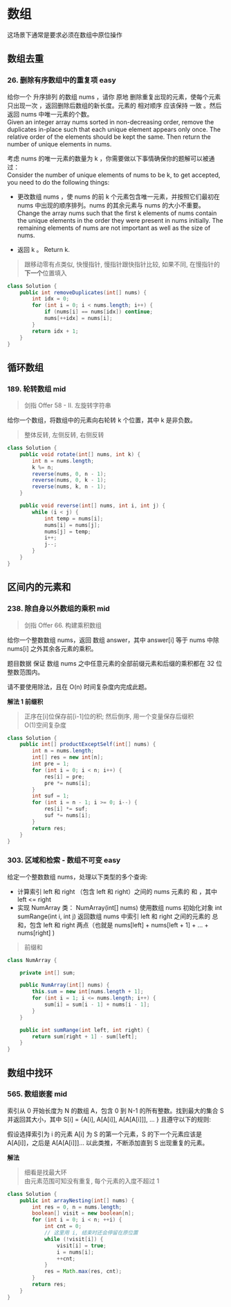 # 数组

这场景下通常是要求必须在数组中原位操作

## 数组去重

### 26. 删除有序数组中的重复项 easy

给你一个 升序排列 的数组 nums ，请你 原地 删除重复出现的元素，使每个元素 只出现一次 ，返回删除后数组的新长度。元素的 相对顺序 应该保持 一致 。然后返回 nums 中唯一元素的个数。  
Given an integer array nums sorted in non-decreasing order, remove the duplicates in-place such that each unique element appears only once. The relative order of the elements should be kept the same. Then return the number of unique elements in nums.

考虑 nums 的唯一元素的数量为 k ，你需要做以下事情确保你的题解可以被通过：  
Consider the number of unique elements of nums to be k, to get accepted, you need to do the following things:

-   更改数组 nums ，使 nums 的前 k 个元素包含唯一元素，并按照它们最初在 nums 中出现的顺序排列。nums 的其余元素与 nums 的大小不重要。  
    Change the array nums such that the first k elements of nums contain the unique elements in the order they were present in nums initially. The remaining elements of nums are not important as well as the size of nums.

-   返回 k 。
    Return k.

> 跟移动零有点类似, 快慢指针, 慢指针跟快指针比较, 如果不同, 在慢指针的**下一个**位置填入

```java
class Solution {
    public int removeDuplicates(int[] nums) {
        int idx = 0;
        for (int i = 0; i < nums.length; i++) {
            if (nums[i] == nums[idx]) continue;
            nums[++idx] = nums[i];
        }
        return idx + 1;
    }
}
```

## 循环数组

### 189. 轮转数组 mid

> 剑指 Offer 58 - II. 左旋转字符串

给你一个数组，将数组中的元素向右轮转 k 个位置，其中 k 是非负数。

> 整体反转, 左侧反转, 右侧反转

```java
class Solution {
    public void rotate(int[] nums, int k) {
        int n = nums.length;
        k %= n;
        reverse(nums, 0, n - 1);
        reverse(nums, 0, k - 1);
        reverse(nums, k, n - 1);
    }

    public void reverse(int[] nums, int i, int j) {
        while (i < j) {
            int temp = nums[i];
            nums[i] = nums[j];
            nums[j] = temp;
            i++;
            j--;
        }
    }
}
```

## 区间内的元素和

### 238. 除自身以外数组的乘积 mid

> 剑指 Offer 66. 构建乘积数组

给你一个整数数组 nums，返回 数组 answer，其中 answer[i] 等于 nums 中除 nums[i] 之外其余各元素的乘积。

题目数据 保证 数组 nums 之中任意元素的全部前缀元素和后缀的乘积都在 32 位 整数范围内。

请不要使用除法，且在 O(n) 时间复杂度内完成此题。

**解法 1 前缀积**

> 正序在[i]位保存前[i-1]位的积; 然后倒序, 用一个变量保存后缀积  
> O(1)空间复杂度

```java
class Solution {
    public int[] productExceptSelf(int[] nums) {
        int n = nums.length;
        int[] res = new int[n];
        int pre = 1;
        for (int i = 0; i < n; i++) {
            res[i] = pre;
            pre *= nums[i];
        }
        int suf = 1;
        for (int i = n - 1; i >= 0; i--) {
            res[i] *= suf;
            suf *= nums[i];
        }
        return res;
    }
}
```

### 303. 区域和检索 - 数组不可变 easy

给定一个整数数组 nums，处理以下类型的多个查询:

-   计算索引 left 和 right （包含 left 和 right）之间的 nums 元素的 和 ，其中 left <= right
-   实现 NumArray 类：
    NumArray(int[] nums) 使用数组 nums 初始化对象
    int sumRange(int i, int j) 返回数组 nums 中索引 left 和 right 之间的元素的 总和，包含 left 和 right 两点（也就是 nums[left] + nums[left + 1] + ... + nums[right] )

> 前缀和

```java
class NumArray {

    private int[] sum;

    public NumArray(int[] nums) {
        this.sum = new int[nums.length + 1];
        for (int i = 1; i <= nums.length; i++) {
            sum[i] = sum[i - 1] + nums[i - 1];
        }
    }

    public int sumRange(int left, int right) {
        return sum[right + 1] - sum[left];
    }
}
```

## 数组中找环

### 565. 数组嵌套 mid

索引从 0 开始长度为 N 的数组 A，包含 0 到 N-1 的所有整数。找到最大的集合 S 并返回其大小，其中 S[i] = {A[i], A[A[i]], A[A[A[i]]], ... } 且遵守以下的规则:

假设选择索引为 i 的元素 A[i] 为 S 的第一个元素，S 的下一个元素应该是 A[A[i]]，之后是 A[A[A[i]]]... 以此类推，不断添加直到 S 出现重复的元素。

**解法**

> 细看是找最大环  
> 由元素范围可知没有重复, 每个元素的入度不超过 1

```java
class Solution {
    public int arrayNesting(int[] nums) {
        int res = 0, n = nums.length;
        boolean[] visit = new boolean[n];
        for (int i = 0; i < n; ++i) {
            int cnt = 0;
            // 这里用 i, 结束时还会停留在原位置
            while (!visit[i]) {
                visit[i] = true;
                i = nums[i];
                ++cnt;
            }
            res = Math.max(res, cnt);
        }
        return res;
    }
}
```
